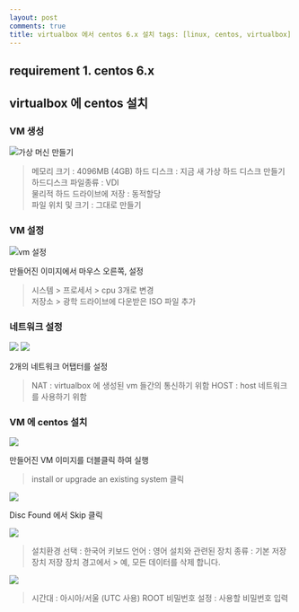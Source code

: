 ```yaml
--- 
layout: post    
comments: true    
title: virtualbox 에서 centos 6.x 설치 tags: [linux, centos, virtualbox]
---
```


## requirement 1. centos 6.x    
    
## virtualbox 에 centos 설치  
### VM 생성
<img src="https://drive.google.com/uc?export=download&id=1N_ALiFZvMaqfETFFYMZg2TikVLBCCJTs" alt="가상 머신 만들기">    
  
> 메모리 크기 : 4096MB (4GB) 하드 디스크 : 지금 새 가상 하드 디스크 만들기  
> 하드디스크 파일종류 : VDI  
> 물리적 하드 드라이브에 저장 : 동적할당  
> 파일 위치 및 크기 : 그대로 만들기  

### VM 설정
<img src="https://drive.google.com/uc?export=download&id=1_RdmcPW_E46NVbORv0AO1c7zpkYYHy7i" alt="vm 설정">  
  
만들어진 이미지에서 마우스 오른쪽, 설정  
> 시스템 > 프로세서 > cpu 3개로 변경  
> 저장소 > 광학 드라이브에 다운받은 ISO 파일 추가  

### 네트워크 설정
<img src="https://drive.google.com/uc?export=download&id=1O2RuKJVfDYOkaZ1iJKCM4EQ-gLQNatzP">

<img src="https://drive.google.com/uc?export=download&id=1qZrSCvMwhFRpw5ApjZrpsNu54em9kqb_">

2개의 네트워크 어탭터를 설정
> NAT : virtualbox 에 생성된 vm 들간의 통신하기 위함
> HOST : host 네트워크를 사용하기 위함

### VM 에 centos 설치
<img src="https://drive.google.com/uc?export=download&id=1n7V_8_HqS8ct0-EhvNVsZiCwPzTZLo5T">

만들어진 VM 이미지를 더블클릭 하여 실행
>  install or upgrade an existing system 클릭

<img src="https://drive.google.com/uc?export=download&id=1K1DvdJaokmZMa-lKGuT7Ut5u1yiNh7Mg">

Disc Found 에서 Skip 클릭

<img src="https://drive.google.com/uc?export=download&id=1M_TlTjBWieTRgFv_k5i_3o_9q-apJmLO">

> 설치환경 선택 : 한국어
> 키보드 언어 : 영어
> 설치와 관련된 장치 종류 : 기본 저장 장치
> 저장 장치 경고에서 > 예, 모든 데이터를 삭제 합니다.

<img src="https://drive.google.com/uc?export=download&id=1aNPHecSuMGJJ5IxDcS_dqeNJrguPgJHN">

> 시간대 : 아시아/서울 (UTC 사용)
> ROOT 비밀번호 설정 : 사용할 비밀번호 입력